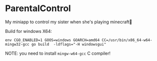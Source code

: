 # ParentalControl
My miniapp to control my sister when she's playing minecraft🗿

Build for windows X64:
```
env CGO_ENABLED=1 GOOS=windows GOARCH=amd64 CC=/usr/bin/x86_64-w64-mingw32-gcc go build  -ldflags="-H windowsgui"
```

NOTE: you need to install ``mingw-w64-gcc`` C compiler!
